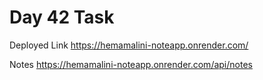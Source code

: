 # Day 42 Task
Deployed Link
https://hemamalini-noteapp.onrender.com/


Notes
https://hemamalini-noteapp.onrender.com/api/notes
